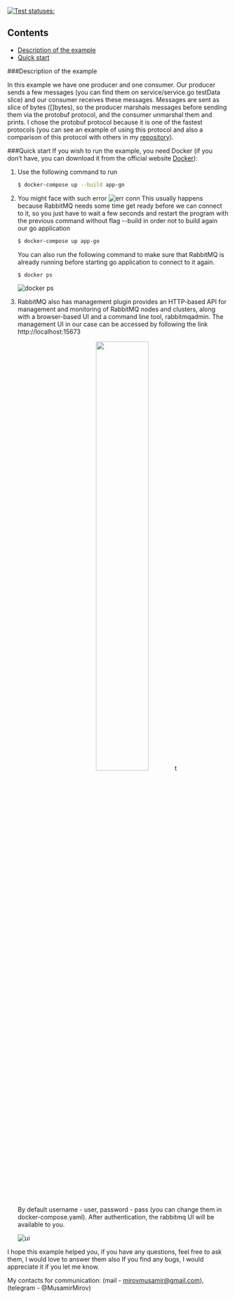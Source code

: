 [![Test statuses: ](https://github.com/Musamir/message-brokers/workflows/Test%20statuses/badge.svg??branch=master)](https://github.com/Musamir/message-brokers/actions)

## Contents
- [Description of the example](#Description-of-the-example)
- [Quick start](#Quick-start)

###Description of the example
    
In this example we have one producer and one consumer. 
Our producer sends a few messages (you can find them on service/service.go testData slice) 
and our consumer receives these messages. Messages are sent as slice of bytes ([]bytes), 
so the producer marshals messages before sending them via the protobuf protocol, and the consumer unmarshal them and prints.
I chose the protobuf protocol because it is one of the fastest protocols 
(you can see  an example of using this protocol and also a comparison of this protocol with others in my [repository](https://github.com/Musamir/performance/tree/main/encoding-decoding)).
    
###Quick start
If you wish to run the example, you need Docker (if you don’t have, you can download it from the official website [Docker](https://www.docker.com/get-started)):

1. Use the following command to run
    ```sh
    $ docker-compose up --build app-go
    ```
2. You might face with such error ![err conn](https://user-images.githubusercontent.com/43841786/145704473-88347618-040d-4410-b7e5-c5d37950ba21.png)
   This usually happens because RabbitMQ needs some time get ready before we can connect to it, so you just have to wait a few seconds and restart the program with the previous command without flag --build in order not to build again our go application
    ```sh
    $ docker-compose up app-go
    ```
   You can also run the following command to make sure that RabbitMQ is already running before starting go application to connect to it again.
    ```sh
    $ docker ps
    ```
   ![docker ps](https://user-images.githubusercontent.com/43841786/145704920-a1a99ba4-1c3b-4298-9958-faf7be4e9efd.png)
3. RabbitMQ also has management plugin provides an HTTP-based API for management and monitoring of RabbitMQ nodes and clusters, along with a browser-based UI and a command line tool, rabbitmqadmin.
   The management UI in our case can be accessed by following the link http://localhost:15673
    
    <p align="center" width="100%">
       <img src="https://user-images.githubusercontent.com/43841786/145705321-6903b0be-2cfd-44e8-940e-860ac48b2a40.png" width="50%">t
    </p>
    By default username - user, password - pass (you can change them in docker-compose.yaml).
    After authentication, the rabbitmq UI will be available to you.
   
   ![ui](https://user-images.githubusercontent.com/43841786/145705739-6cbcd047-dcc8-4a0e-84c8-5680edec7338.png)


I hope this example helped you, if you have any questions, feel free to ask them,
I would love to answer them also If you find any bugs, I would appreciate it if you let me know.

My contacts for communication: (mail - mirovmusamir@gmail.com), (telegram - @MusamirMirov)